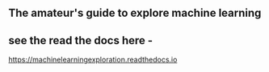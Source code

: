 ## The amateur's guide to explore machine learning


## see the read the docs here -

https://machinelearningexploration.readthedocs.io

